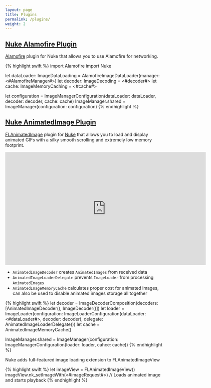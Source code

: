 ```yaml
---
layout: page
title: Plugins
permalink: /plugins/
weight: 2
---
```


## [Nuke Alamofire Plugin](https://github.com/kean/Nuke-Alamofire-Plugin)

[Alamofire](https://github.com/Alamofire/Alamofire) plugin for Nuke that allows you to use Alamofire for networking.

{% highlight swift %}
import Alamofire
import Nuke

let dataLoader: ImageDataLoading = AlamofireImageDataLoader(manager: <#AlamofireManager#>)
let decoder: ImageDecoding = <#decoder#>
let cache: ImageMemoryCaching = <#cache#>

let configuration = ImageManagerConfiguration(dataLoader: dataLoader, decoder: decoder, cache: cache)
ImageManager.shared = ImageManager(configuration: configuration)
{% endhighlight %}


## [Nuke AnimatedImage Plugin](https://github.com/kean/Nuke-AnimatedImage-Plugin)

[FLAnimatedImage](https://github.com/Flipboard/FLAnimatedImage) plugin for [Nuke](https://github.com/kean/Nuke) that allows you to load and display animated GIFs with a silky smooth scrolling and extremely low memory footprint.

<div class="video-container">
  <iframe width="640" height="360" src="https://www.youtube.com/embed/_8X7ip0Apx8?rel=0" frameborder="0" allowfullscreen></iframe>
</div>

- `AnimatedImageDecoder` creates `AnimatedImages` from received data
- `AnimatedImageLoaderDelegate` prevents `ImageLoader` from processing `AnimatedImages`
- `AnimatedImageMemoryCache` calculates proper cost for animated images, can also be used to disable animated images storage all together

{% highlight swift %}
let decoder = ImageDecoderComposition(decoders: [AnimatedImageDecoder(), ImageDecoder()])
let loader = ImageLoader(configuration: ImageLoaderConfiguration(dataLoader: <#dataLoader#>, decoder: decoder), delegate: AnimatedImageLoaderDelegate())
let cache = AnimatedImageMemoryCache()

ImageManager.shared = ImageManager(configuration: ImageManagerConfiguration(loader: loader, cahce: cache))
{% endhighlight %}

Nuke adds full-featured image loading extension to FLAnimatedImageView

{% highlight swift %}
let imageView = FLAnimatedImageView()
imageView.nk_setImageWith(<#imageRequest#>) // Loads animated image and starts playback
{% endhighlight %}
